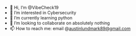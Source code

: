 - 👋 Hi, I’m @VibeCheck19
- 👀 I’m interested in Cybersecurity
- 🌱 I’m currently learning python
- 💞️ I’m looking to collaborate on absolutely nothing
- 📫 How to reach me: email @austinlundmark89@gmail.com

<!---
VibeCheck19/VibeCheck19 is a ✨ special ✨ repository because its `README.md` (this file) appears on your GitHub profile.
You can click the Preview link to take a look at your changes.
--->
